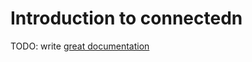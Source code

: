# Introduction to connectedn

TODO: write [great documentation](http://jacobian.org/writing/what-to-write/)
